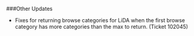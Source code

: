 ###Other Updates
- Fixes for returning browse categories for LiDA when the first browse category has more categories than the max to return. (Ticket 102045) 